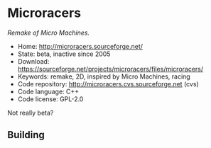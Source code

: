 # Microracers

_Remake of Micro Machines._

- Home: http://microracers.sourceforge.net/
- State: beta, inactive since 2005
- Download: https://sourceforge.net/projects/microracers/files/microracers/
- Keywords: remake, 2D, inspired by Micro Machines, racing
- Code repository: http://microracers.cvs.sourceforge.net (cvs)
- Code language: C++
- Code license: GPL-2.0

Not really beta?

## Building
